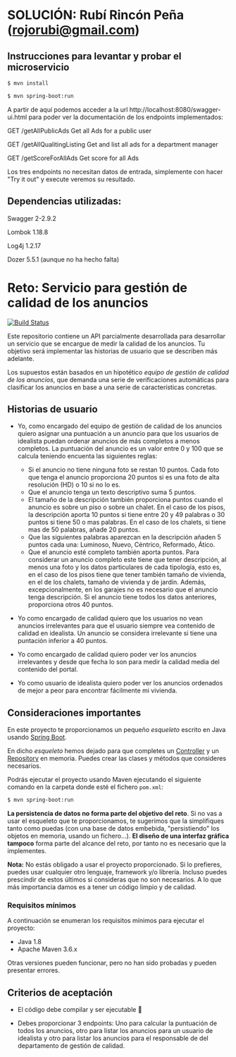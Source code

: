 
# SOLUCIÓN: Rubí Rincón Peña (rojorubi@gmail.com)

## Instrucciones para levantar y probar el microservicio

```bash
$ mvn install
```

```bash
$ mvn spring-boot:run
```

A partir de aquí podemos acceder a la url http://localhost:8080/swagger-ui.html para poder ver la documentación de los endpoints implementados:

GET /getAllPublicAds 		Get all Ads for a public user

GET /getAllQualitingListing Get and list all ads for a department manager

GET /getScoreForAllAds 		Get score for all Ads

Los tres endpoints no necesitan datos de entrada, simplemente con hacer "Try it out" y execute veremos su resultado.


## Dependencias utilizadas:

Swagger 2-2.9.2

Lombok 1.18.8

Log4j 1.2.17

Dozer 5.5.1 (aunque no ha hecho falta) 




# Reto: Servicio para gestión de calidad de los anuncios

[![Build Status](https://travis-ci.org/idealista/coding-test-ranking.svg?branch=master)](https://travis-ci.org/idealista/coding-test-ranking)

Este repositorio contiene un API parcialmente desarrollada para desarrollar un servicio que se encargue de medir la calidad de los anuncios. Tu objetivo será implementar las historias de usuario que se describen más adelante.

Los supuestos están basados en un hipotético *equipo de gestión de calidad de los anuncios*, que demanda una serie de verificaciones automáticas para clasificar los anuncios en base a una serie de características concretas.

## Historias de usuario

* Yo, como encargado del equipo de gestión de calidad de los anuncios quiero asignar una puntuación a un anuncio para que los usuarios de idealista puedan ordenar anuncios de más completos a menos completos. La puntuación del anuncio es un valor entre 0 y 100 que se calcula teniendo encuenta las siguientes reglas:
  * Si el anuncio no tiene ninguna foto se restan 10 puntos. Cada foto que tenga el anuncio proporciona 20 puntos si es una foto de alta resolución (HD) o 10 si no lo es.
  * Que el anuncio tenga un texto descriptivo suma 5 puntos.
  * El tamaño de la descripción también proporciona puntos cuando el anuncio es sobre un piso o sobre un chalet. En el caso de los pisos, la descripción aporta 10 puntos si tiene entre 20 y 49 palabras o 30 puntos si tiene 50 o mas palabras. En el caso de los chalets, si tiene mas de 50 palabras, añade 20 puntos.
  * Que las siguientes palabras aparezcan en la descripción añaden 5 puntos cada una: Luminoso, Nuevo, Céntrico, Reformado, Ático.
  * Que el anuncio esté completo también aporta puntos. Para considerar un anuncio completo este tiene que tener descripción, al menos una foto y los datos particulares de cada tipología, esto es, en el caso de los pisos tiene que tener también tamaño de vivienda, en el de los chalets, tamaño de vivienda y de jardín. Además, excepcionalmente, en los garajes no es necesario que el anuncio tenga descripción. Si el anuncio tiene todos los datos anteriores, proporciona otros 40 puntos.

* Yo como encargado de calidad quiero que los usuarios no vean anuncios irrelevantes para que el usuario siempre vea contenido de calidad en idealista. Un anuncio se considera irrelevante si tiene una puntación inferior a 40 puntos.

* Yo como encargado de calidad quiero poder ver los anuncios irrelevantes y desde que fecha lo son para medir la calidad media del contenido del portal.

* Yo como usuario de idealista quiero poder ver los anuncios ordenados de mejor a peor para encontrar fácilmente mi vivienda.

## Consideraciones importantes

En este proyecto te proporcionamos un pequeño *esqueleto* escrito en Java usando [Spring Boot](https://spring.io/projects/spring-boot).

En dicho *esqueleto* hemos dejado para que completes un [Controller](https://docs.spring.io/spring-framework/docs/current/javadoc-api/org/springframework/stereotype/Controller.html) y un [Repository](https://docs.spring.io/spring-framework/docs/current/javadoc-api/org/springframework/stereotype/Repository.html) en memoria. Puedes crear las clases y métodos que consideres necesarios.

Podrás ejecutar el proyecto usando Maven ejecutando el siguiente comando en la carpeta donde esté el fichero `pom.xml`:

```bash
$ mvn spring-boot:run
```

**La persistencia de datos no forma parte del objetivo del reto**. Si no vas a usar el esqueleto que te proporcionamos, te sugerimos que la simplifiques tanto como puedas (con una base de datos embebida, "persistiendo" los objetos en memoria, usando un fichero...). **El diseño de una interfaz gráfica tampoco** forma parte del alcance del reto, por tanto no es necesario que la implementes.

**Nota:** No estás obligado a usar el proyecto proporcionado. Si lo prefieres, puedes usar cualquier otro lenguaje, framework y/o librería. Incluso puedes prescindir de estos últimos si consideras que no son necesarios. A lo que más importancia damos es a tener un código limpio y de calidad.

### Requisitos mínimos

A continuación se enumeran los requisitos mínimos para ejecutar el proyecto:

* Java 1.8
* Apache Maven 3.6.x

Otras versiones pueden funcionar, pero no han sido probadas y pueden presentar errores.

## Criterios de aceptación

* El código debe compilar y ser ejecutable :dancer:

* Debes proporcionar 3 endpoints: Uno para calcular la puntuación de todos los anuncios, otro para listar los anuncios para un usuario de idealista y otro para listar los anuncios para el responsable de del departamento de gestión de calidad.
